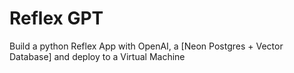 # Reflex GPT
Build a python Reflex App with OpenAI, a [Neon Postgres + Vector Database] and deploy to a Virtual Machine